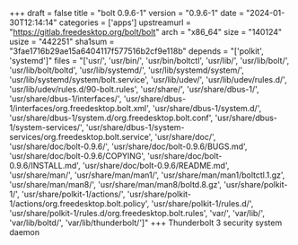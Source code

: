 +++
draft = false
title = "bolt 0.9.6-1"
version = "0.9.6-1"
date = "2024-01-30T12:14:14"
categories = ['apps']
upstreamurl = "https://gitlab.freedesktop.org/bolt/bolt"
arch = "x86_64"
size = "140124"
usize = "442251"
sha1sum = "3fae1716b29ae15a6404117f577516b2cf9e118b"
depends = "['polkit', 'systemd']"
files = "['usr/', 'usr/bin/', 'usr/bin/boltctl', 'usr/lib/', 'usr/lib/bolt/', 'usr/lib/bolt/boltd', 'usr/lib/systemd/', 'usr/lib/systemd/system/', 'usr/lib/systemd/system/bolt.service', 'usr/lib/udev/', 'usr/lib/udev/rules.d/', 'usr/lib/udev/rules.d/90-bolt.rules', 'usr/share/', 'usr/share/dbus-1/', 'usr/share/dbus-1/interfaces/', 'usr/share/dbus-1/interfaces/org.freedesktop.bolt.xml', 'usr/share/dbus-1/system.d/', 'usr/share/dbus-1/system.d/org.freedesktop.bolt.conf', 'usr/share/dbus-1/system-services/', 'usr/share/dbus-1/system-services/org.freedesktop.bolt.service', 'usr/share/doc/', 'usr/share/doc/bolt-0.9.6/', 'usr/share/doc/bolt-0.9.6/BUGS.md', 'usr/share/doc/bolt-0.9.6/COPYING', 'usr/share/doc/bolt-0.9.6/INSTALL.md', 'usr/share/doc/bolt-0.9.6/README.md', 'usr/share/man/', 'usr/share/man/man1/', 'usr/share/man/man1/boltctl.1.gz', 'usr/share/man/man8/', 'usr/share/man/man8/boltd.8.gz', 'usr/share/polkit-1/', 'usr/share/polkit-1/actions/', 'usr/share/polkit-1/actions/org.freedesktop.bolt.policy', 'usr/share/polkit-1/rules.d/', 'usr/share/polkit-1/rules.d/org.freedesktop.bolt.rules', 'var/', 'var/lib/', 'var/lib/boltd/', 'var/lib/thunderbolt/']"
+++
Thunderbolt 3 security system daemon